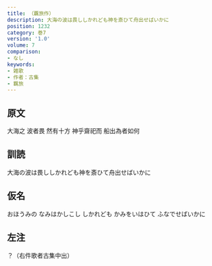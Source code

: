 ```yaml
---
title: （覊旅作）
description: 大海の波は畏ししかれども神を斎ひて舟出せばいかに
position: 1232
category: 巻7
version: '1.0'
volume: 7
comparison:
- なし
keywords:
- 雑歌
- 作者：古集
- 羈旅
---
```


## 原文

大海之 波者畏 然有十方 神乎齋祀而 船出為者如何

## 訓読

大海の波は畏ししかれども神を斎ひて舟出せばいかに

## 仮名

おほうみの なみはかしこし しかれども かみをいはひて ふなでせばいかに

## 左注

？（右件歌者古集中出）
